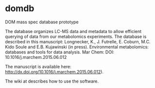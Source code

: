 domdb
=====

DOM mass spec database prototype

The database organizes LC-MS data and metadata to allow efficient querying of data from our metabolomics experiments. The database is described in this manuscript: Longnecker, K., J. Futrelle, E. Coburn, M.C. Kido Soule and E.B. Kujawinski (in press). Environmental metabolomics: databases and tools for data analysis. Mar Chem: DOI: 10.1016/j.marchem.2015.06.012 

The manuscript is available here: http://dx.doi.org/10.1016/j.marchem.2015.06.012). 

The wiki at describes how to use the software.
